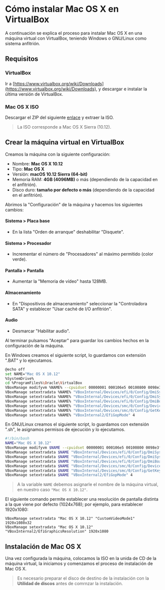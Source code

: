 # Cómo instalar Mac OS X en VirtualBox

A continuación se explica el proceso para instalar Mac OS X en una máquina virtual con VirtualBox, teniendo Windows o GNU/Linux como sistema anfitrión.

## Requisitos

### VirtualBox

Ir a [https://www.virtualbox.org/wiki/Downloads](https://www.virtualbox.org/wiki/Downloads), y descargar e instalar la última versión de VirtualBox.

### Mac OS X ISO

Descargar el ZIP del siguiente [enlace](https://drive.google.com/file/d/0Bx7BAMlD-ZOQTEpoVTF0Q0NpOVU/view) y extraer la ISO.

> La ISO corresponde a Mac OS X Sierra (10.12).

## Crear la máquina virtual en VirtualBox

Creamos la máquina con la siguiente configuración:

* Nombre: **Mac OS X 10.12**
* Tipo: **Mac OS X**
* Versión: **macOS 10.12 Sierra (64-bit)**
* Memoria RAM: **4GB (4096MB)** o más (dependiendo de la capacidad en el anfitrión).
* Disco duro: **tamaño por defecto o más** (dependiendo de la capacidad en el anfitrión).

Abrimos la "Configuración" de la máquina y hacemos los siguientes cambios:

#### Sistema > Placa base

* En la lista "Orden de arranque" deshabilitar "Disquete".

#### Sistema > Procesador

* Incrementar el número de "Procesadores" al máximo permitido (color verde).

#### Pantalla > Pantalla

* Aumentar la "Memoria de vídeo" hasta 128MB.

#### Almacenamiento

* En "Dispositivos de almacenamiento" seleccionar la "Controladora SATA" y establecer "Usar caché de I/O anfitrión".

#### Audio

* Desmarcar "Habilitar audio".

Al terminar pulsamos "Aceptar" para guardar los cambios hechos en la configuración de la máquina.

En Windows creamos el siguiente script, lo guardamos con extensión ".BAT" y lo ejecutamos.

```bash
@echo off
set NAME="Mac OS X 10.12"
%SystemDrive%
cd %ProgramFiles%\Oracle\VirtualBox
VBoxManage modifyvm %NAME% --cpuidset 00000001 000106e5 00100800 0098e3fd bfebfbff
VBoxManage setextradata %NAME% "VBoxInternal/Devices/efi/0/Config/DmiSystemProduct" "iMac11,3"
VBoxManage setextradata %NAME% "VBoxInternal/Devices/efi/0/Config/DmiSystemVersion" "1.0"
VBoxManage setextradata %NAME% "VBoxInternal/Devices/efi/0/Config/DmiBoardProduct" "Iloveapple"
VBoxManage setextradata %NAME% "VBoxInternal/Devices/smc/0/Config/DeviceKey" "ourhardworkbythesewordsguardedpleasedontsteal(c)AppleComputerInc"
VBoxManage setextradata %NAME% "VBoxInternal/Devices/smc/0/Config/GetKeyFromRealSMC" 1
VBoxManage setextradata %NAME% "VBoxInternal2/EfiGopMode" 4
```

En GNU/Linux creamos el siguiente script, lo guardamos con extensión ".sh", le asignamos permisos de ejecución y lo ejecutamos.

```bash
#!/bin/bash
NAME="Mac OS X 10.12"
VBoxManage modifyvm $NAME --cpuidset 00000001 000106e5 00100800 0098e3fd bfebfbff
VBoxManage setextradata $NAME "VBoxInternal/Devices/efi/0/Config/DmiSystemProduct" "iMac11,3"
VBoxManage setextradata $NAME "VBoxInternal/Devices/efi/0/Config/DmiSystemVersion" "1.0"
VBoxManage setextradata $NAME "VBoxInternal/Devices/efi/0/Config/DmiBoardProduct" "Iloveapple"
VBoxManage setextradata $NAME "VBoxInternal/Devices/smc/0/Config/DeviceKey" "ourhardworkbythesewordsguardedpleasedontsteal(c)AppleComputerInc"
VBoxManage setextradata $NAME "VBoxInternal/Devices/smc/0/Config/GetKeyFromRealSMC" 1
VBoxManage setextradata $NAME "VBoxInternal2/EfiGopMode" 4
```

> A la variable `NAME` debemos asignarle el nombre de la máquina virtual, en nuestro caso `"Mac OS X 10.12"`.

El siguiente comando permite establecer una resolución de pantalla distinta a la que viene por defecto (1024x768); por ejemplo, para establecer 1920x1080:

```
VBoxManage setextradata "Mac OS X 10.12" "CustomVideoMode1" 1920x1080x32
VBoxManage setextradata "Mac OS X 10.12" "VBoxInternal2/EfiGraphicsResolution" 1920x1080
```

## Instalación de Mac OS X

Una vez configurada la máquina, colocamos la ISO en la unida de CD de la máquina virtual, la iniciamos y comenzamos el proceso de instalación de Mac OS X.

> Es necesario preparar el disco de destino de la instalación con la **Utilidad de discos** antes de comrnzar la instalación.
